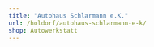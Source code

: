 ```yaml
---
title: "Autohaus Schlarmann e.K."
url: /holdorf/autohaus-schlarmann-e-k/
shop: Autowerkstatt
---
```

